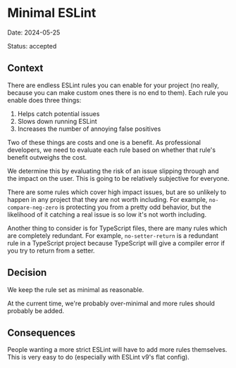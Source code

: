 # Minimal ESLint

Date: 2024-05-25

Status: accepted

## Context

There are endless ESLint rules you can enable for your project (no really,
because you can make custom ones there is no end to them). Each rule you enable
does three things:

1. Helps catch potential issues
2. Slows down running ESLint
3. Increases the number of annoying false positives

Two of these things are costs and one is a benefit. As professional developers,
we need to evaluate each rule based on whether that rule's benefit outweighs the
cost.

We determine this by evaluating the risk of an issue slipping through and the
impact on the user. This is going to be relatively subjective for everyone.

There are some rules which cover high impact issues, but are so unlikely to
happen in any project that they are not worth including. For example,
`no-compare-neg-zero` is protecting you from a pretty odd behavior, but the
likelihood of it catching a real issue is so low it's not worth including.

Another thing to consider is for TypeScript files, there are many rules which
are completely redundant. For example, `no-setter-return` is a redundant rule in
a TypeScript project because TypeScript will give a compiler error if you try to
return from a setter.

## Decision

We keep the rule set as minimal as reasonable.

At the current time, we're probably over-minimal and more rules should probably
be added.

## Consequences

People wanting a more strict ESLint will have to add more rules themselves. This
is very easy to do (especially with ESLint v9's flat config).
